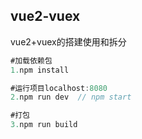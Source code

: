 ## vue2-vuex
vue2+vuex的搭建使用和拆分

```java
#加载依赖包
1.npm install

#运行项目localhost:8080
2.npm run dev  // npm start

#打包
3.npm run build
```
